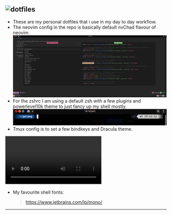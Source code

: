 ![dotfiles](https://dotfiles.github.io/images/dotfiles-logo.png)  
---  
* These are my personal dotfiles that i use in my day to day workflow.  
* The neovim config in the repo is basically default nvChad flavour of neovim.  
![nvim](nvim/ss100.png)  
* For the zshrc I am using a default zsh with a few plugins and powerlevel10k theme to just fancy up my shell mostly.  
![zshrc](zsh/ss990.png)  
* Tmux config is to set a few bindkeys and Dracula theme.  
  
![recording](tmux/recording.webm)
  
* My favourite shell fonts:
    > https://www.jetbrains.com/lp/mono/

---
